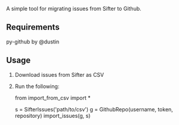 A simple tool for migrating issues from Sifter to Github.

## Requirements ##

py-github by @dustin

## Usage ##

 1. Download issues from Sifter as CSV
 2. Run the following:


    from import_from_csv import *

    s = SifterIssues('path/to/csv')
    g = GithubRepo(username, token, repository)
    import_issues(g, s)
